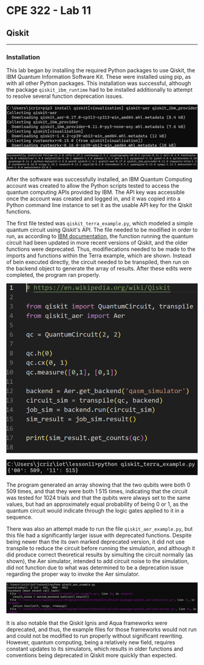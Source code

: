# CPE 322 - Lab 11 
## Qiskit 
--- 
### Installation 

This lab began by installing the required Python packages to use Qiskit, the IBM Quantum Information Software Kit. These were installed using pip, as with all other Python packages. This installation was successful, although the package `qiskit_ibm_runtime` had to be installed additionally to attempt to resolve several function deprecation issues. 

![Installation](install1.png) 

![Installation Success](install2.png) 

After the software was successfully installed, an IBM Quantum Computing account was created to allow the Python scripts tested to access the quantum computing APIs provided by IBM. The API key was accessible once the account was created and logged in, and it was copied into a Python command line instance to set it as the usable API key for the Qiskit functions. 

The first file tested was `qiskit_terra_example.py`, which modeled a simple quantum circuit using Qiskit's API. The file needed to be modified in order to run, as according to [IBM documentation](https://docs.quantum.ibm.com/migration-guides/qiskit-1.0-features#execute), the function running the quantum circuit had been updated in more recent versions of Qiskit, and the older functions were deprecated. Thus, modifiecations needed to be made to the imports and functions within the Terra example, which are shown. Instead of bein executed directly, the circuit needed to be transpiled, then run on the backend object to generate the array of results. After these edits were completed, the program ran properly. 

![Terra Modifications](terra-edits.png) 

![Terra Execution](terra-result.png) 

The program generated an array showing that the two qubits were both 0 509 times, and that they were both 1 515 times, indicating that the circuit was tested for 1024 trials and that the qubits were always set to the same values, but had an approximately equal probability of being 0 or 1, as the quantum circuit would indicate through the logic gates applied to it in a sequence. 

There was also an attempt made to run the file `qiskit_aer_example.py`, but this file had a significantly larger issue with deprecated functions. Despite being newer than the its own marked deprecated version, it did not use transpile to reduce the circuit before running the simulation, and although it did produce correct theoretical results by simulting the circuit normally (as shown), the Aer simulator, intended to add circuit noise to the simulation, did not function due to what was determined to be a deprecation issue regarding the proper way to invoke the Aer simulator. 

![Aer Execution With Partial Success](aer-result.png) 

It is also notable that the Qiskit Ignis and Aqua frameworks were deprecated, and thus, the example files for those frameworks would not run and could not be modified to run properly without significant rewriting. However, quantum computing, being a relatively new field, requires constant updates to its simulators, which results in older functions and conventions being deprecated in Qiskit more quickly than expected. 

